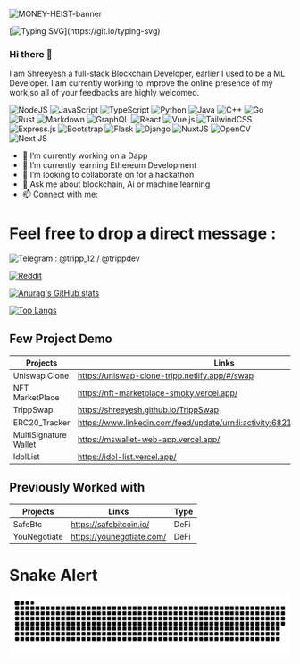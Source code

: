 ![MONEY-HEIST-banner](https://user-images.githubusercontent.com/58028401/119583257-d2fdb400-bde3-11eb-9fa4-50ac16a1eb48.jpg)


[![Typing SVG](https://readme-typing-svg.herokuapp.com/?lines=Smart+enough+to+build+Smart+Contracts;Lets+decentralize+everything+!)](https://git.io/typing-svg)

### Hi there 👋
I am Shreeyesh a full-stack Blockchain Developer, earlier I used to be a ML Developer. 
I am currently working to improve the online presence of my work,so all of your feedbacks are highly welcomed.

<img alt="NodeJS" src="https://img.shields.io/badge/node.js-%2343853D.svg?style=for-the-badge&logo=node-dot-js&logoColor=white"/> <img alt="JavaScript" src="https://img.shields.io/badge/javascript-%23323330.svg?style=for-the-badge&logo=javascript&logoColor=%23F7DF1E"/>
<img alt="TypeScript" src="https://img.shields.io/badge/typescript-%23007ACC.svg?style=for-the-badge&logo=typescript&logoColor=white"/>
	<img alt="Python" src="https://img.shields.io/badge/python-%2314354C.svg?style=for-the-badge&logo=python&logoColor=white"/>
  <img alt="Java" src="https://img.shields.io/badge/java-%23ED8B00.svg?style=for-the-badge&logo=java&logoColor=white"/>
  <img alt="C++" src="https://img.shields.io/badge/c++-%2300599C.svg?style=for-the-badge&logo=c%2B%2B&logoColor=white"/>
  	<img alt="Go" src="https://img.shields.io/badge/go-%2300ADD8.svg?style=for-the-badge&logo=go&logoColor=white"/>
    <img alt="Rust" src="https://img.shields.io/badge/rust-%23000000.svg?style=for-the-badge&logo=rust&logoColor=white"/>
    <img alt="Markdown" src="https://img.shields.io/badge/markdown-%23000000.svg?style=for-the-badge&logo=markdown&logoColor=white"/>
    <img alt="GraphQL" src="https://img.shields.io/badge/-GraphQL-E10098?style=for-the-badge&logo=graphql"/>
    <img alt="React" src="https://img.shields.io/badge/react-%2320232a.svg?style=for-the-badge&logo=react&logoColor=%2361DAFB"/>
    <img alt="Vue.js" src="https://img.shields.io/badge/vuejs-%2335495e.svg?style=for-the-badge&logo=vue-dot-js&logoColor=%234FC08D"/>
    <img alt="TailwindCSS" src="https://img.shields.io/badge/tailwindcss-%2338B2AC.svg?style=for-the-badge&logo=tailwind-css&logoColor=white"/>
    <img alt="Express.js" src="https://img.shields.io/badge/express.js-%23404d59.svg?style=for-the-badge&logo=express&logoColor=%2361DAFB"/>
    <img alt="Bootstrap" src="https://img.shields.io/badge/bootstrap-%23563D7C.svg?style=for-the-badge&logo=bootstrap&logoColor=white"/>
    <img alt="Flask" src="https://img.shields.io/badge/flask-%23000.svg?style=for-the-badge&logo=flask&logoColor=white"/>
    <img alt="Django" src="https://img.shields.io/badge/django-%23092E20.svg?style=for-the-badge&logo=django&logoColor=white"/>
    <img alt="NuxtJS" src="https://img.shields.io/badge/NuxtJS-black.svg?style=for-the-badge&logo=NuxtJS&logoColor=white"/>
    <img alt="OpenCV" src="https://img.shields.io/badge/opencv-%23white.svg?style=for-the-badge&logo=opencv&logoColor=white"/>
    <img alt="Next JS" src="https://img.shields.io/badge/nextjs-%23000000.svg?style=for-the-badge&logo=next.js&logoColor=white"/>

- 🔭 I’m currently working on a Dapp
- 🌱 I’m currently learning Ethereum Development
- 👯 I’m looking to collaborate on for a hackathon
- 💬 Ask me about blockchain, Ai or machine learning
- 📫 Connect with me: <a href="https://twitter.com/ShreeyeshTrip" target="blank"><img align="center" src="https://github.com/mishmanners/MishManners/blob/master/socials/twitter%20(2).png" alt="" height="30" /></a>
<a href="https://www.linkedin.com/in/shreeyesh-tripathi-575b50173/" target="blank"><img align="center" src="https://github.com/mishmanners/MishManners/blob/master/socials/transparent-Linkedin-logo-icon.png" alt="" height="30" /></a>

# Feel free to drop a direct message :
 <img alt="Telegram" src="https://img.shields.io/badge/Telegram-2CA5E0?style=for-the-badge&logo=telegram&logoColor=white" /> : @tripp_12 / @trippdev

<a href="https://www.reddit.com/user/tripp101"> <img alt="Reddit" src="https://img.shields.io/badge/Reddit-FF4500?style=for-the-badge&logo=reddit&logoColor=white" />
  
 



![Anurag's GitHub stats](https://github-readme-stats.vercel.app/api?username=shreeyesh&theme=gotham&show_icons=true&count_private=true)

[![Top Langs](https://github-readme-stats.vercel.app/api/top-langs/?username=shreeyesh&layout=compact&theme=gotham)](https://github.com/anuraghazra/github-readme-stats)

## Few Project Demo

| Projects 	|  	Links| Type |
|---	|---	| --- |
|  Uniswap Clone	| https://uniswap-clone-tripp.netlify.app/#/swap 	| DeFi |
| NFT MarketPlace 	|  	https://nft-marketplace-smoky.vercel.app/ | NFT |
|  TrippSwap	|   https://shreeyesh.github.io/TrippSwap | DeFi  |
  | ERC20_Tracker | https://www.linkedin.com/feed/update/urn:li:activity:6821067118704914433/ | Data|
  |MultiSignature Wallet |https://mswallet-web-app.vercel.app/ |Security |
|IdolList |https://idol-list.vercel.app/ |WebDev |
  
  ## Previously Worked with
  
  | Projects 	|  	Links| Type |
|---	|---	| --- |
|  SafeBtc	| https://safebitcoin.io/ 	| DeFi |
| YouNegotiate	|  https://younegotiate.com/ | DeFi |



# Snake Alert
<!-- platane/snk works, it just puts it on a new branch -->
![mishmanners snake gif](https://github.com/mishmanners/MishManners/blob/output/github-contribution-grid-snake.svg)





